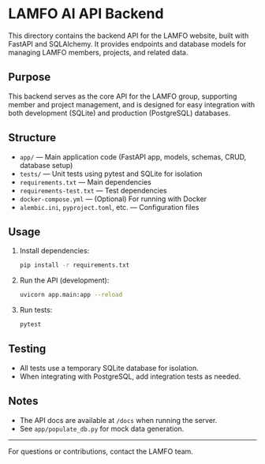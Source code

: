 
# LAMFO AI API Backend

This directory contains the backend API for the LAMFO website, built with FastAPI and SQLAlchemy. It provides endpoints and database models for managing LAMFO members, projects, and related data.

## Purpose

This backend serves as the core API for the LAMFO group, supporting member and project management, and is designed for easy integration with both development (SQLite) and production (PostgreSQL) databases.

## Structure

- `app/` — Main application code (FastAPI app, models, schemas, CRUD, database setup)
- `tests/` — Unit tests using pytest and SQLite for isolation
- `requirements.txt` — Main dependencies
- `requirements-test.txt` — Test dependencies
- `docker-compose.yml` — (Optional) For running with Docker
- `alembic.ini`, `pyproject.toml`, etc. — Configuration files

## Usage

1. Install dependencies:
	```sh
	pip install -r requirements.txt
	```
2. Run the API (development):
	```sh
	uvicorn app.main:app --reload
	```
3. Run tests:
	```sh
	pytest
	```

## Testing

- All tests use a temporary SQLite database for isolation.
- When integrating with PostgreSQL, add integration tests as needed.

## Notes

- The API docs are available at `/docs` when running the server.
- See `app/populate_db.py` for mock data generation.

---
For questions or contributions, contact the LAMFO team.
